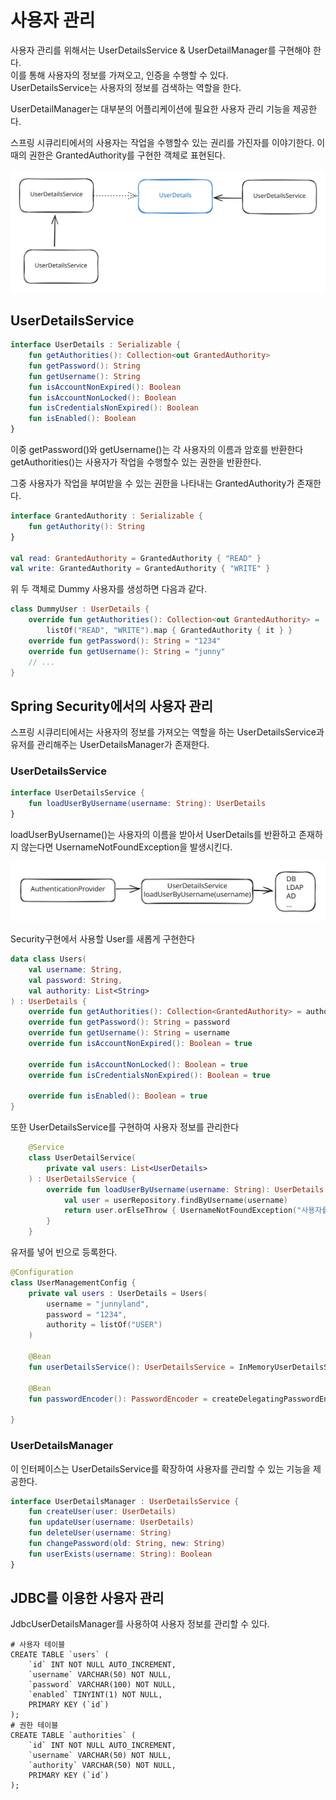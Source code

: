 # 사용자 관리

사용자 관리를 위해서는 UserDetailsService & UserDetailManager를 구현해야 한다.\
이를 통해 사용자의 정보를 가져오고, 인증을 수행할 수 있다.\
UserDetailsService는 사용자의 정보를 검색하는 역할을 한다.

UserDetailManager는 대부분의 어플리케이션에 필요한 사용자 관리 기능을 제공한다.

스프링 시큐리티에서의 사용자는 작업을 수행할수 있는 권리를 가진자를 이야기한다. 이때의 권한은 GrantedAuthority를 구현한 객체로 표현된다.

<img src="../../../.gitbook/assets/file.excalidraw (40).svg" alt="" class="gitbook-drawing">

## UserDetailsService

```kotlin
interface UserDetails : Serializable {
    fun getAuthorities(): Collection<out GrantedAuthority>
    fun getPassword(): String
    fun getUsername(): String
    fun isAccountNonExpired(): Boolean
    fun isAccountNonLocked(): Boolean
    fun isCredentialsNonExpired(): Boolean
    fun isEnabled(): Boolean
}
```

이중 getPassword()와 getUsername()는 각 사용자의 이름과 암호를 반환한다\
getAuthorities()는 사용자가 작업을 수행할수 있는 권한을 반환한다.

그중 사용자가 작업을 부여받을 수 있는 권한을 나타내는 GrantedAuthority가 존재한다.

```kotlin
interface GrantedAuthority : Serializable {
    fun getAuthority(): String
}

val read: GrantedAuthority = GrantedAuthority { "READ" }
val write: GrantedAuthority = GrantedAuthority { "WRITE" }
```

위 두 객체로 Dummy 사용자를 생성하면 다음과 같다.

```kotlin
class DummyUser : UserDetails {
    override fun getAuthorities(): Collection<out GrantedAuthority> =
        listOf("READ", "WRITE").map { GrantedAuthority { it } }
    override fun getPassword(): String = "1234"
    override fun getUsername(): String = "junny"
    // ...
}
```

## Spring Security에서의 사용자 관리

스프링 시큐리티에서는 사용자의 정보를 가져오는 역할을 하는 UserDetailsService과 유저를 관리해주는 UserDetailsManager가 존재한다.

### UserDetailsService

```kotlin
interface UserDetailsService {
    fun loadUserByUsername(username: String): UserDetails
}
```

loadUserByUsername()는 사용자의 이름을 받아서 UserDetails를 반환하고 존재하지 않는다면 UsernameNotFoundException을 발생시킨다.

<img src="../../../.gitbook/assets/file.excalidraw (1) (1) (1).svg" alt="" class="gitbook-drawing">

Security구현에서 사용할 User를 새롭게 구현한다

```kotlin
data class Users(
    val username: String,
    val password: String,
    val authority: List<String>
) : UserDetails {
    override fun getAuthorities(): Collection<GrantedAuthority> = authority.map { GrantedAuthority { it } }
    override fun getPassword(): String = password
    override fun getUsername(): String = username
    override fun isAccountNonExpired(): Boolean = true

    override fun isAccountNonLocked(): Boolean = true
    override fun isCredentialsNonExpired(): Boolean = true

    override fun isEnabled(): Boolean = true
}
```

또한 UserDetailsService를 구현하여 사용자 정보를 관리한다

```kotlin
    @Service
    class UserDetailService(
        private val users: List<UserDetails>
    ) : UserDetailsService {
        override fun loadUserByUsername(username: String): UserDetails {
            val user = userRepository.findByUsername(username)
            return user.orElseThrow { UsernameNotFoundException("사용자를 찾을 수 없습니다.") }
        }
    }
```

유저를 넣어 빈으로 등록한다.

```kotlin
@Configuration
class UserManagementConfig {
    private val users : UserDetails = Users(
        username = "junnyland",
        password = "1234",
        authority = listOf("USER")
    )

    @Bean
    fun userDetailsService(): UserDetailsService = InMemoryUserDetailsService(listOf(users))

    @Bean
    fun passwordEncoder(): PasswordEncoder = createDelegatingPasswordEncoder()

}
```

### UserDetailsManager

이 인터페이스는 UserDetailsService를 확장하여 사용자를 관리할 수 있는 기능을 제공한다.

```kotlin
interface UserDetailsManager : UserDetailsService {
    fun createUser(user: UserDetails)
    fun updateUser(username: UserDetails)
    fun deleteUser(username: String)
    fun changePassword(old: String, new: String)
    fun userExists(username: String): Boolean
}
```

## JDBC를 이용한 사용자 관리

JdbcUserDetailsManager를 사용하여 사용자 정보를 관리할 수 있다.

```mysql
# 사용자 테이블
CREATE TABLE `users` (
    `id` INT NOT NULL AUTO_INCREMENT,
    `username` VARCHAR(50) NOT NULL,
    `password` VARCHAR(100) NOT NULL,
    `enabled` TINYINT(1) NOT NULL,
    PRIMARY KEY (`id`)
);
# 권한 테이블
CREATE TABLE `authorities` (
    `id` INT NOT NULL AUTO_INCREMENT,
    `username` VARCHAR(50) NOT NULL,
    `authority` VARCHAR(50) NOT NULL,
    PRIMARY KEY (`id`)
);
```
